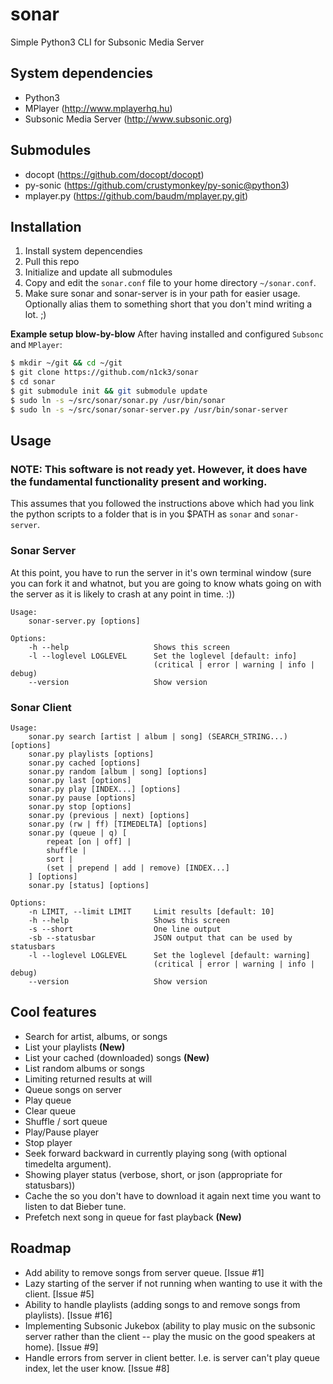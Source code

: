 sonar
=====

Simple Python3 CLI for Subsonic Media Server

## System dependencies

* Python3
* MPlayer (http://www.mplayerhq.hu)
* Subsonic Media Server (http://www.subsonic.org)

## Submodules
* docopt (https://github.com/docopt/docopt)
* py-sonic (https://github.com/crustymonkey/py-sonic@python3)
* mplayer.py (https://github.com/baudm/mplayer.py.git)

## Installation

1. Install system depencendies
1. Pull this repo
1. Initialize and update all submodules
1. Copy and edit the `sonar.conf` file to your home directory `~/sonar.conf`.
1. Make sure sonar and sonar-server is in your path for easier usage.
   Optionally alias them to something short that you don't mind writing a lot.
   ;)

**Example setup blow-by-blow**
After having installed and configured `Subsonc` and `MPlayer`:
```bash
$ mkdir ~/git && cd ~/git
$ git clone https://github.com/n1ck3/sonar
$ cd sonar
$ git submodule init && git submodule update
$ sudo ln -s ~/src/sonar/sonar.py /usr/bin/sonar
$ sudo ln -s ~/src/sonar/sonar-server.py /usr/bin/sonar-server
```

## Usage
### NOTE: This software is not ready yet. However, it does have the fundamental functionality present and working.

This assumes that you followed the instructions above which had you link the python scripts to a folder that is in you $PATH as `sonar` and `sonar-server`.

### Sonar Server
At this point, you have to run the server in it's own terminal window (sure you can fork it and whatnot, but you are going to know whats going on with the server as it is likely to crash at any point in time. :))

```
Usage:
    sonar-server.py [options]

Options:
    -h --help                   Shows this screen
    -l --loglevel LOGLEVEL      Set the loglevel [default: info]
                                (critical | error | warning | info | debug)
    --version                   Show version
```

### Sonar Client
```
Usage:
    sonar.py search [artist | album | song] (SEARCH_STRING...) [options]
    sonar.py playlists [options]
    sonar.py cached [options]
    sonar.py random [album | song] [options]
    sonar.py last [options]
    sonar.py play [INDEX...] [options]
    sonar.py pause [options]
    sonar.py stop [options]
    sonar.py (previous | next) [options]
    sonar.py (rw | ff) [TIMEDELTA] [options]
    sonar.py (queue | q) [
        repeat [on | off] |
        shuffle |
        sort |
        (set | prepend | add | remove) [INDEX...]
    ] [options]
    sonar.py [status] [options]

Options:
    -n LIMIT, --limit LIMIT     Limit results [default: 10]
    -h --help                   Shows this screen
    -s --short                  One line output
    -sb --statusbar             JSON output that can be used by statusbars
    -l --loglevel LOGLEVEL      Set the loglevel [default: warning]
                                (critical | error | warning | info | debug)
    --version                   Show version
```

## Cool features
* Search for artist, albums, or songs
* List your playlists **(New)**
* List your cached (downloaded) songs **(New)**
* List random albums or songs
* Limiting returned results at will
* Queue songs on server
* Play queue
* Clear queue
* Shuffle / sort queue
* Play/Pause player
* Stop player
* Seek forward backward in currently playing song (with optional timedelta argument).
* Showing player status (verbose, short, or json (appropriate for statusbars))
* Cache the so you don't have to download it again next time you want to listen to dat Bieber tune.
* Prefetch next song in queue for fast playback **(New)**

## Roadmap
* Add ability to remove songs from server queue. [Issue #1]
* Lazy starting of the server if not running when wanting to use it with the client. [Issue #5]
* Ability to handle playlists (adding songs to and remove songs from playlists). [Issue #16]
* Implementing Subsonic Jukebox (ability to play music on the subsonic server rather than the client -- play the music on the good speakers at home). [Issue #9]
* Handle errors from server in client better. I.e. is server can't play queue index, let the user know. [Issue #8]
